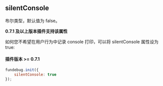 ## silentConsole

布尔类型，默认值为 false。

**0.7.1 及以上版本插件支持该属性**

如何您不希望在用户行为中记录 console 打印，可以将 silentConsole 属性设为 true:

#### 插件版本 >= 0.7.1

```js
fundebug.init({
    silentConsole: true
});
```
